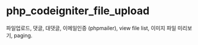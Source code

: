 # php_codeigniter_file_upload
파일업로드, 댓글, 대댓글, 이메일인증 (phpmailer),
view file list, 이미지 파일 미리보기, paging.
